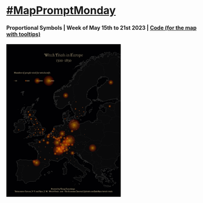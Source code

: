 # [#MapPromptMonday](https://github.com/MapPromptMonday/MapPromptMonday)

#### Proportional Symbols | Week of May 15th to 21st 2023 | [Code (for the map with tooltips)](https://github.com/lomska/MapPromptMonday/blob/main/proportional_symbols.py)
<img src="./proportional_symbols.png" width="60%">
